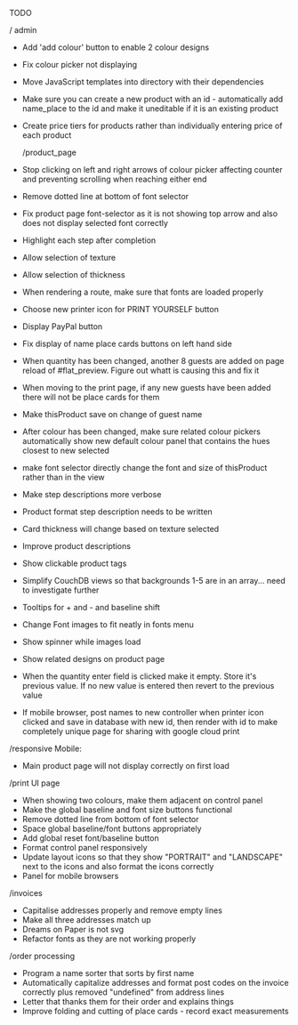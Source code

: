 TODO

  / admin
  
  * Add 'add colour' button to enable 2 colour designs
  * Fix colour picker not displaying
  * Move JavaScript templates into directory with their dependencies
  * Make sure you can create a new product with an id - automatically add name_place to the id and make it uneditable if it is an existing product
  * Create price tiers for products rather than individually entering price of each product


    /product_page
   * Stop clicking on left and right arrows of colour picker affecting counter and preventing scrolling when reaching either end 
  * Remove dotted line at bottom of font selector
  * Fix product page font-selector as it is not showing top arrow and also does not display selected font correctly
  * Highlight each step after completion
  * Allow selection of texture
  * Allow selection of thickness
  * When rendering a route, make sure that fonts are loaded properly  
  * Choose new printer icon for PRINT YOURSELF button
  * Display PayPal button
  * Fix display of name place cards buttons on left hand side
  * When quantity has been changed, another 8 guests are added on page reload of #flat_preview. Figure out whatt is causing this and fix it
  * When moving to the print page, if any new guests have been added there will not be place cards for them
  * Make thisProduct save on change of guest name
  * After colour has been changed, make sure related colour pickers automatically show new default colour panel that contains the hues closest to new selected

  * make font selector directly change the font and size of thisProduct rather than in the view

  * Make step descriptions more verbose
  * Product format step description needs to be written
  * Card thickness will change based on texture selected
  * Improve product descriptions
  * Show clickable product tags
  * Simplify CouchDB views so that backgrounds 1-5 are in an array... need to investigate further
  * Tooltips for + and - and baseline shift
  * Change Font images to fit neatly in fonts menu
  * Show spinner while images load
  * Show related designs on product page
  * When the quantity enter field is clicked make it empty. Store it's previous value. If no new value is entered then revert to the previous value
  * If mobile browser, post names to new controller when printer icon clicked and save in database with new id, then render with id to make completely unique page for sharing with google cloud print
 

   /responsive
   Mobile:
   * Main product page will not display correctly on first load

   /print UI page
* When showing two colours, make them adjacent on control panel
* Make the global baseline and font size buttons functional
* Remove dotted line from bottom of font selector 
* Space global baseline/font buttons appropriately
* Add global reset font/baseline button 
 * Format control panel responsively
  * Update layout icons so that they show "PORTRAIT" and "LANDSCAPE" next to the icons and also format the icons correctly
  * Panel for mobile browsers



  /invoices
  
* Capitalise addresses properly and remove empty lines
* Make all three addresses match up
* Dreams on Paper is not svg
* Refactor fonts as they are not working properly

/order processing
  * Program a name sorter that sorts by first name
  * Automatically capitalize addresses and format post codes on the invoice correctly plus removed "undefined" from address lines
  * Letter that thanks them for their order and explains things
  * Improve folding and cutting of place cards - record exact measurements
